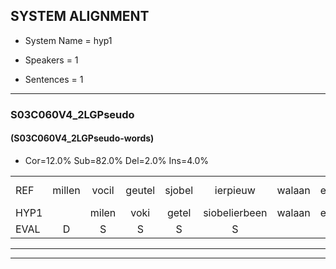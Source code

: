 
## SYSTEM ALIGNMENT

- System Name = hyp1

- Speakers = 1

- Sentences = 1

---

### S03C060V4_2LGPseudo

#### (S03C060V4_2LGPseudo-words)

- Cor=12.0%	Sub=82.0%	Del=2.0%	Ins=4.0%

|  |  |  |  |  |  |  |  |  |  |  |  |  |  |  |  |  |  |  |  |  |  |  |  |  |  |  |  |  |  |  |  |  |  |  |  |  |  |  |  |  |  |  |  |  |  |  |  |  |  |  |
|:--- |:---:|:---:|:---:|:---:|:---:|:---:|:---:|:---:|:---:|:---:|:---:|:---:|:---:|:---:|:---:|:---:|:---:|:---:|:---:|:---:|:---:|:---:|:---:|:---:|:---:|:---:|:---:|:---:|:---:|:---:|:---:|:---:|:---:|:---:|:---:|:---:|:---:|:---:|:---:|:---:|:---:|:---:|:---:|:---:|:---:|:---:|:---:|:---:|:---:|:---:|
| REF | millen | vocil | geutel | sjobel | ierpieuw | walaan | erke |  | haweel | saarweng | gevicht | eemde | bepoud | * | orstalk | veten | * | gefouw | vurpaand | * | nizung | fiewon | * | kneurem | vawaai | strellen | zwieten | foetbans | oonste |  | muider | grijnken | schielstaug | * | prilsood | vloender | milste | * | * | * | veurder | kloeien | ulen*(uilen) | orponk | schodig | ijpo | menuur | spreikje | hiffreeuw | wooien |
| HYP1 |  | milen | voki | getel | siobelierbeen | walaan | erke | hawel | sarwin | geviegd | inde | dev | palt | osta | oostalk | geten | gevrala | geval | vuur | paant | nisnisium | feom | cn | cneren | vaway | strillen | zweten | voetspans | oonste | nader | grenken | sil | sta | bgivel | brilsoot | flunder | meste | se | fe | fer | verter | kloeien | elen | orponk | schodig | heppo | m | sprekje | hifrel | woien |
| EVAL | D | S | S | S | S |  |  | I | S | S | S | S | S | S | S | S | S | S | S | S | S | S | S | S | S | S | S | S |  | I | S | S | S | S | S | S | S | S | S | S | S |  | S |  |  | S | S | S | S | S |
---

---

